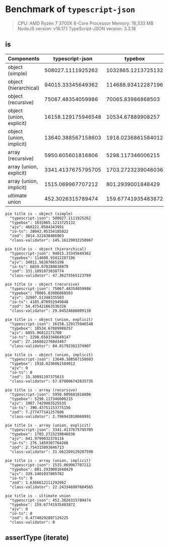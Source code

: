 # Benchmark of `typescript-json`
> CPU: AMD Ryzen 7 3700X 8-Core Processor
> Memory: 16,333 MB
> NodeJS version: v16.17.1
> TypeScript-JSON version: 3.3.18


## is
 Components | typescript-json | typebox | ajv | io-ts | zod | class-validator 
------------|-----------------|---------|-----|-------|-----|-----------------
object (simple) | 508027.1111925262 | 1032865.1213725132 | 460221.0584343991 | 28042.95154185022 | 3014.322438486963 | 145.16129032258067
object (hierarchical) | 94015.33345649362 | 114688.93412287196 | 34011.56387665198 | 6659.078289838979 | 331.1091073038774 | 47.36275565123789
object (recursive) | 75067.48354059986 | 70065.83986868503 | 32807.51348335503 | 4185.870932949848 | 54.475421863536326 | 29.84524686809138
object (union, explicit) | 16158.129175946548 | 10534.67889908257 | 6055.96812171708 | 2298.6583348649147 | 27.166882276843467 | 84.01792382374907
object (union, implicit) | 13640.388567158603 | 1918.0236861584012 | Failed | Failed | 15.30891197375615 | 57.876006742835735
array (recursive) | 5950.605601816806 | 5298.117346006215 | 1907.7429983525535 | 390.43751153775156 | 7.277477141257696 | 2.796942010068991
array (union, explicit) | 3341.4137675795705 | 1703.2723239046036 | 641.9799032378116 | 276.1459307764266 | 2.754315093646713 | 31.662269129287598
array (union, implicit) | 1515.069967707212 | 801.2939001848429 | 339.1401037805782 | Failed | 1.6366612111292962 | 22.243346007604565
ultimate union | 452.3026315789474 | 159.67741935483872 | Failed | Failed | 0.47740292807129225 | Failed


```mermaid
pie title is - object (simple)
  "typescript-json": 508027.1111925262
  "typebox": 1032865.1213725132
  "ajv": 460221.0584343991
  "io-ts": 28042.95154185022
  "zod": 3014.322438486963
  "class-validator": 145.16129032258067
```


```mermaid
pie title is - object (hierarchical)
  "typescript-json": 94015.33345649362
  "typebox": 114688.93412287196
  "ajv": 34011.56387665198
  "io-ts": 6659.078289838979
  "zod": 331.1091073038774
  "class-validator": 47.36275565123789
```


```mermaid
pie title is - object (recursive)
  "typescript-json": 75067.48354059986
  "typebox": 70065.83986868503
  "ajv": 32807.51348335503
  "io-ts": 4185.870932949848
  "zod": 54.475421863536326
  "class-validator": 29.84524686809138
```


```mermaid
pie title is - object (union, explicit)
  "typescript-json": 16158.129175946548
  "typebox": 10534.67889908257
  "ajv": 6055.96812171708
  "io-ts": 2298.6583348649147
  "zod": 27.166882276843467
  "class-validator": 84.01792382374907
```


```mermaid
pie title is - object (union, implicit)
  "typescript-json": 13640.388567158603
  "typebox": 1918.0236861584012
  "ajv": 0
  "io-ts": 0
  "zod": 15.30891197375615
  "class-validator": 57.876006742835735
```


```mermaid
pie title is - array (recursive)
  "typescript-json": 5950.605601816806
  "typebox": 5298.117346006215
  "ajv": 1907.7429983525535
  "io-ts": 390.43751153775156
  "zod": 7.277477141257696
  "class-validator": 2.796942010068991
```


```mermaid
pie title is - array (union, explicit)
  "typescript-json": 3341.4137675795705
  "typebox": 1703.2723239046036
  "ajv": 641.9799032378116
  "io-ts": 276.1459307764266
  "zod": 2.754315093646713
  "class-validator": 31.662269129287598
```


```mermaid
pie title is - array (union, implicit)
  "typescript-json": 1515.069967707212
  "typebox": 801.2939001848429
  "ajv": 339.1401037805782
  "io-ts": 0
  "zod": 1.6366612111292962
  "class-validator": 22.243346007604565
```


```mermaid
pie title is - ultimate union
  "typescript-json": 452.3026315789474
  "typebox": 159.67741935483872
  "ajv": 0
  "io-ts": 0
  "zod": 0.47740292807129225
  "class-validator": 0
```






## assertType (iterate)
